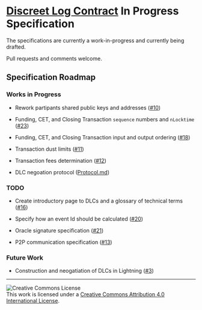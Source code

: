 # [Discreet Log Contract](https://adiabat.github.io/dlc.pdf) In Progress Specification

The specifications are currently a work-in-progress and currently being
drafted.

Pull requests and comments welcome.

## Specification Roadmap

### Works in Progress

- Rework partipants shared public keys and addresses ([#10](https://github.com/discreetlogcontracts/dlcspecs/pull/10))

- Funding, CET, and Closing Transaction `sequence` numbers and `nLocktime` ([#23](https://github.com/discreetlogcontracts/dlcspecs/pull/23))

- Funding, CET, and Closing Transaction input and output ordering ([#18](https://github.com/discreetlogcontracts/dlcspecs/issues/18))

- Transaction dust limits ([#11](https://github.com/discreetlogcontracts/dlcspecs/issues/11))

- Transaction fees determination ([#12](https://github.com/discreetlogcontracts/dlcspecs/issues/12))

- DLC negoation protocol ([Protocol.md](Protocol.md))

### TODO

- Create introductory page to DLCs and a glossary of technical terms ([#16](https://github.com/discreetlogcontracts/dlcspecs/issues/16))

- Specify how an event Id should be calculated ([#20](https://github.com/discreetlogcontracts/dlcspecs/issues/20))

- Oracle signature specification ([#21](https://github.com/discreetlogcontracts/dlcspecs/issues/21))

- P2P communication specification ([#13](https://github.com/discreetlogcontracts/dlcspecs/issues/13))

### Future Work

- Construction and neogatiation of DLCs in Lightning ([#3](https://github.com/discreetlogcontracts/dlcspecs/issues/3))

---

![Creative Commons License](https://i.creativecommons.org/l/by/4.0/88x31.png "License CC-BY")
<br>
This work is licensed under a [Creative Commons Attribution 4.0 International License](http://creativecommons.org/licenses/by/4.0/).
